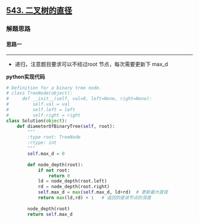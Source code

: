 ## [543. 二叉树的直径](https://leetcode.cn/problems/diameter-of-binary-tree/)

### 解题思路
#### 思路一

****
- 递归，注意题目要求可以不经过root 节点，每次需要更新下 max_d

**python实现代码**
```python
# Definition for a binary tree node.
# class TreeNode(object):
#     def __init__(self, val=0, left=None, right=None):
#         self.val = val
#         self.left = left
#         self.right = right
class Solution(object):
    def diameterOfBinaryTree(self, root):
        """
        :type root: TreeNode
        :rtype: int
        """
        self.max_d = 0
        
        def node_depth(root):
            if not root:
                return 0
            ld = node_depth(root.left)
            rd = node_depth(root.right)
            self.max_d = max(self.max_d, ld+rd)  # 更新最大直径
            return max(ld,rd) + 1   # 返回的是该节点的深度
          
        node_depth(root)
        return self.max_d
        
```

